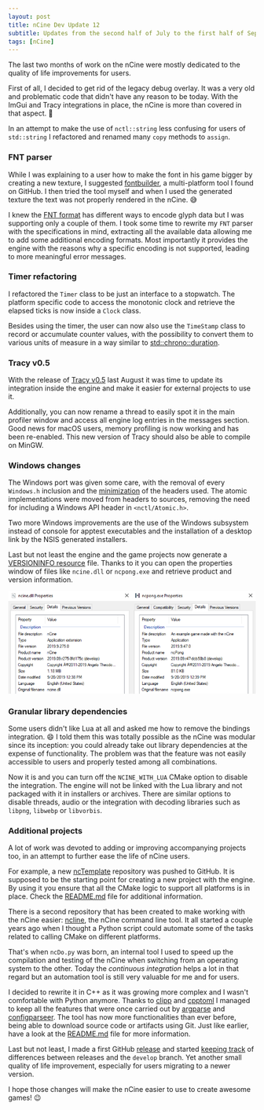 ```yaml
---
layout: post
title: nCine Dev Update 12
subtitle: Updates from the second half of July to the first half of September 2019
tags: [nCine]
---
```


The last two months of work on the nCine were mostly dedicated to the quality of life improvements for users.

First of all, I decided to get rid of the legacy debug overlay. It was a very old and problematic code that didn't have any reason to be today. With the ImGui and Tracy integrations in place, the nCine is more than covered in that aspect. :muscle:

In an attempt to make the use of `nctl::string` less confusing for users of `std::string` I refactored and renamed many `copy` methods to `assign`.

### FNT parser

While I was explaining to a user how to make the font in his game bigger by creating a new texture, I suggested [fontbuilder](https://github.com/andryblack/fontbuilder), a multi-platform tool I found on GitHub. I then tried the tool myself and when I used the generated texture the text was not properly rendered in the nCine. :sweat_smile:

I knew the [FNT format](http://www.angelcode.com/products/bmfont/doc/file_format.html) has different ways to encode glyph data but I was supporting only a couple of them.
I took some time to rewrite my `FNT` parser with the specifications in mind, extracting all the available data allowing me to add some additional encoding formats.
Most importantly it provides the engine with the reasons why a specific encoding is not supported, leading to more meaningful error messages.

### Timer refactoring

I refactored the `Timer` class to be just an interface to a stopwatch. The platform specific code to access the monotonic clock and retrieve the elapsed ticks is now inside a `Clock` class.

Besides using the timer, the user can now also use the `TimeStamp` class to record or accumulate counter values, with the possibility to convert them to various units of measure in a way similar to [std::chrono::duration](https://en.cppreference.com/w/cpp/chrono/duration).

### Tracy v0.5

With the release of [Tracy v0.5](https://bitbucket.org/wolfpld/tracy/src/v0.5/) last August it was time to update its integration inside the engine and make it easier for external projects to use it.

Additionally, you can now rename a thread to easily spot it in the main profiler window and access all engine log entries in the messages section.
Good news for macOS users, memory profiling is now working and has been re-enabled. This new version of Tracy should also be able to compile on MinGW.

### Windows changes

The Windows port was given some care, with the removal of every `Windows.h` inclusion and the [minimization](https://aras-p.info/blog/2018/01/12/Minimizing-windows.h/) of the headers used.
The atomic implementations were moved from headers to sources, removing the need for including a Windows API header in `<nctl/Atomic.h>`.

Two more Windows improvements are the use of the Windows subsystem instead of console for apptest executables and the installation of a desktop link by the NSIS generated installers.

Last but not least the engine and the game projects now generate a [VERSIONINFO resource](https://docs.microsoft.com/en-us/windows/win32/menurc/versioninfo-resource) file.
Thanks to it you can open the properties window of files like `ncine.dll` or `ncpong.exe` and retrieve product and version information.

![VERSIONINFO resource](/images/VERSIONINFO.png "VERSIONINFO resource")

### Granular library dependencies

Some users didn't like Lua at all and asked me how to remove the bindings integration. :smile:
I told them this was totally possible as the nCine was modular since its inception: you could already take out library dependencies at the expense of functionality.
The problem was that the feature was not easily accessible to users and properly tested among all combinations.

Now it is and you can turn off the `NCINE_WITH_LUA` CMake option to disable the integration. The engine will not be linked with the Lua library and not packaged with it in installers or archives. There are similar options to disable threads, audio or the integration with decoding libraries such as `libpng`, `libwebp` or `libvorbis`.

### Additional projects

A lot of work was devoted to adding or improving accompanying projects too, in an attempt to further ease the life of nCine users.

For example, a new [ncTemplate](https://github.com/nCine/ncTemplate) repository was pushed to GitHub. It is supposed to be the starting point for creating a new project with the engine.
By using it you ensure that all the CMake logic to support all platforms is in place.
Check the [README.md](https://github.com/nCine/ncTemplate/blob/master/README.md) file for additional information.

There is a second repository that has been created to make working with the nCine easier: [ncline](https://github.com/nCine/ncline), the nCine command line tool.
It all started a couple years ago when I thought a Python script could automate some of the tasks related to calling CMake on different platforms.

That's when `ncDo.py` was born, an internal tool I used to speed up the compilation and testing of the nCine when switching from an operating system to the other.
Today the _continuous integration_ helps a lot in that regard but an automation tool is still very valuable for me and for users.

I decided to rewrite it in C++ as it was growing more complex and I wasn't comfortable with Python anymore. Thanks to [clipp](https://github.com/muellan/clipp) and [cpptoml](https://github.com/skystrife/cpptoml) I managed to keep all the features that were once carried out by [argparse](https://docs.python.org/3/library/argparse.html) and [configparseer](https://docs.python.org/3/library/configparser.html).
The tool has now more functionalities than ever before, being able to download source code or artifacts using Git.
Just like earlier, have a look at the [README.md](https://github.com/nCine/ncline/blob/master/README.md) file for more information.

Last but not least, I made a first GitHub [release](https://github.com/nCine/nCine/releases/tag/2019.05) and started [keeping track](https://ncine.github.io/download-develop/) of differences between releases and the `develop` branch. Yet another small quality of life improvement, especially for users migrating to a newer version.

I hope those changes will make the nCine easier to use to create awesome games! :wink:
